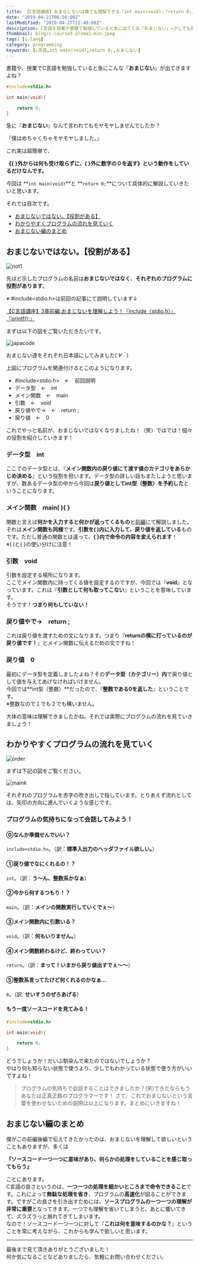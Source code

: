 ```yaml
---
title: 【C言語講座】おまなじないは誰でも理解できる『int main(void)』『return 0;』
date: "2019-04-21T06:56:00Z"
lastModified: "2019-04-27T22:40:00Z"
description: C言語を授業や書籍で勉強していると急に出てくる『おまじない』←少しでも理解した方が良いです。今回は『int main(void)』『return 0;』について図を使って初心者にも分かりやすく解説しました。
thumbnail: blog/c-course3-2/oma1-min.jpeg
tags: [c-lang]
category: programming
keywords: [c言語,int main(void),return 0;,おまじない]
---
```


書籍や、授業でC言語を勉強していると急にこんな『**おまじない**』が出てきますよね？

```c
#include<stdio.h>

int main(void){

    return 0;
}
```

急に『**おまじない**』なんて言われてもモヤモヤしませんでしたか？

『僕はめちゃくちゃモヤモヤしました。』

これ実は超簡単で、

**《{ }外からは何も受け取らずに、{ }外に数字の０を返す》という動作をしているだけなんです。**

今回は **`int main(void)`**と **`return 0;`**について具体的に解説していきたいと思います。

それでは目次です。

- [おまじないではない。【役割がある】](/c-course3-2/#h-jump1)
- [わかりやすくプログラムの流れを見ていく](/c-course3-2/#h-jump2)
- [おまじない編のまとめ](/c-course3-2/#h-jump3)

<h2 id="h-jump1">おまじないではない。【役割がある】</h2>

![not1](./not1.jpeg)

先ほど示したプログラムの名前は**おまじないではなく**、**それぞれのプログラムに役割があります**。

※ \#include<stdio.h>は前回の記事にて説明しています↓

[【C言語講座】3章前編:おまじないを理解しよう！『include〈stdio.h〉』『printf();』](/c-course3-1/)

まずは以下の図をご覧いただきたいです。

![japacode](./japacode.png)

おまじない達をそれぞれ日本語にしてみました(*´∀｀*)

上図にプログラムを関連付けるとこのようになります。

- \#include<stdio.h>　←　前回説明
- データ型　←　int
- メイン関数　←　main
- 引数　←　void
- 戻り値やで→　←　return ;
- 戻り値　←　0

これでやっと名前が、おまじないではなくなりましたね！（笑）ではでは！個々の役割を紹介していきます！

### データ型　int

ここでのデータ型とは、『**メイン関数内の戻り値にて渡す値のカテゴリをあらかじめ決める**』という役割を担います。データ型の詳しい話もまたしようと思いますが、数あるデータ型の中から今回は**戻り値としてint型（整数）を予約した**ということになります。

### メイン関数　main( ){ }

関数と言えば**何かを入力すると何かが返ってくるもの**と[前編](/c-course3-1/)にて解説しました。それは**メイン関数も同様**です。**引数を( )内に入力して、戻り値を返している**ものです。ただし普通の関数とは違って、**{ }内で命令の内容を変えられます**！
<br>
※( )と{ }の使い分けに注意！

### 引数　void

引数を設定する場所になります。<br />
ここでメイン関数内に持ってくる値を設定するのですが、今回では『**void**』となっています。これは『**引数として何も取ってこない**』ということを意味しています。<br />
そうです！**つまり何もしていない！**

### 戻り値やで→　return ;

これは戻り値を渡すための文になります。つまり『**returnの横に打っているのが戻り値です！**』とメイン関数に伝えるための文ですね！

### 戻り値　0

最初にデータ型を定義しましたよね？その**データ型（カテゴリー）内**で戻り値として値を与えてあげなければいけません。<br />
今回では**int型（整数）**だったので、『**整数である0を返した**』ということです。<br />
※整数なので１でも２でも構いません。

大体の意味は理解できましたかね。それでは実際にプログラムの流れを見ていきましょう！

<h2 id="h-jump2">わかりやすくプログラムの流れを見ていく</h2>

![order](./order.jpeg)

まずは下記の図をご覧ください。

![maink](./maink.png)

それぞれのプログラムを赤字の吹き出しで指しています。とりあえず流れとしては、矢印の方向に進んでいくような感じです。

### プログラムの気持ちになって会話してみよう！

#### ⓪なんか準備せんでいい？

`include<stdio.h>`。（訳：**標準入出力のヘッダファイル欲しい。**）

#### ①戻り値でなにくれるの！？

`int`。（訳：**う～ん、整数系かなぁ**）

#### ②今から何するつもり！？

`main`。（訳：**メインの関数実行していくでぇ～**）

#### ③メイン関数内に引数いる？

`void`。（訳：**何もいりません。**）

#### ④メイン関数終わるけど、終わっていい？

`return`。（訳：**まって！いまから戻り値出すでぇ～～**）

#### ⑤整数系言ってたけど何くれるのかなぁ…

`0`。（訳: **せいすうのぜろあげる**）

#### もう一度ソースコードを見てみる！

```c
#include<stdio.h>

int main(void){

    return 0;
}
```

どうでしょうか！だいぶ馴染んで来たのではないでしょうか？<br />
やはり何も知らない状態で使うより、少しでもわかっている状態で使う方がいいですよね！

> プログラムの気持ちで会話することはできましたか？(笑)できたならもうあなたは正真正銘のプログラマーです！
> さて、これでおまじないという言葉を使わせないための説明は以上になります。まとめにいきますね！

<h2 id="h-jump3">おまじない編のまとめ</h2>

僕がこの前編後編で伝えてきたかったのは、おまじないを理解して欲しいということもありますが、多くは

**『ソースコード一つ一つに意味があり、何らかの処理をしていることを感じ取ってもらう』**

ことにあります。<br />
C言語の良さというのは、**一つ一つの処理を細かいところまで命令できること**です。これによって**無駄な処理を省き**、プログラムの**高速化**が図ることができます。ですがこの良さを引き出すためには、**ソースプログラムの一つ一つの理解が非常に重要**となってきます。一つでも理解を省いてしまうと、あとに響いてきて、ズラズラっと崩れてきてしまいます。<br />
なので！ソースコード一つ一つに対して『**これは何を意味するのかな？**』ということを常に考えながら、これからも学んで欲しいと思います。

---

最後まで見て頂きありがとうございました！<br />
何か気になることなどありましたら、気軽にお問い合わせください。